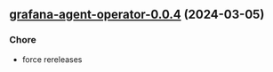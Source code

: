 

## [grafana-agent-operator-0.0.4](https://github.com/truecharts/charts/compare/grafana-agent-operator-1.2.0...grafana-agent-operator-0.0.4) (2024-03-05)

### Chore



- force rereleases